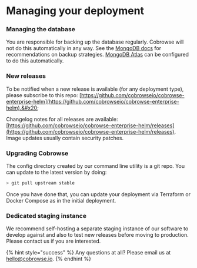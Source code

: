 # Managing your deployment

### Managing the database

You are responsible for backing up the database regularly. Cobrowse will not do this automatically in any way. See the [MongoDB docs](https://docs.mongodb.com/manual/core/backups/) for recommendations on backup strategies. [MongoDB Atlas](https://www.mongodb.com/cloud/atlas) can be configured to do this automatically.

### New releases

To be notified when a new release is available (for any deployment type), please subscribe to this repo: [https://github.com/cobrowseio/cobrowse-enterprise-helm](https://github.com/cobrowseio/cobrowse-enterprise-helm).&#x20;

Changelog notes for all releases are available: [https://github.com/cobrowseio/cobrowse-enterprise-helm/releases](https://github.com/cobrowseio/cobrowse-enterprise-helm/releases). Image updates usually contain security patches.

### Upgrading Cobrowse

The config directory created by our command line utility is a git repo. You can update to the latest version by doing:

```bash
> git pull upstream stable
```

Once you have done that, you can update your deployment via Terraform or Docker Compose as in the initial deployment.

### Dedicated staging instance

We recommend self-hosting a separate staging instance of our software to develop against and also to test new releases before moving to production. Please contact us if you are interested.

{% hint style="success" %}
Any questions at all? Please email us at [hello@cobrowse.io](mailto:hello@cobrowse.io).
{% endhint %}
